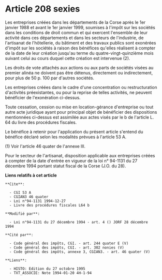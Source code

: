 # Article 208 sexies

Les entreprises créées dans les départements de la Corse après le 1er janvier 1988 et avant le 1er janvier 1999, soumises à
l'impôt sur les sociétés dans les conditions de droit commun et qui exercent l'ensemble de leur activité dans ces
départements et dans les secteurs de l'industrie, de l'artisanat de l'hôtellerie, du bâtiment et des travaux publics sont
exonérées d'impôt sur les sociétés à raison des bénéfices qu'elles réalisent à compter de la date de leur création jusqu'au
terme du quatre-vingt-quinzième mois suivant celui au cours duquel cette création est intervenue (2).

Les droits de vote attachés aux actions ou aux parts de sociétés visées au premier alinéa ne doivent pas être détenus,
directement ou indirectement, pour plus de 50 p. 100 par d'autres sociétés.

Les entreprises créées dans le cadre d'une concentration ou restructuration d'activités préexistantes, ou pour la reprise de
telles activités, ne peuvent bénéficier de l'exonération ci-dessus.

Toute cessation, cession ou mise en location-gérance d'entreprise ou tout autre acte juridique ayant pour principal objet de
bénéficier des dispositions mentionnées ci-dessus est assimilée aux actes visés par le b de l'article L. 64 du livre des
procédures fiscales.

Le bénéfice à retenir pour l'application du présent article s'entend du bénéfice déclaré selon les modalités prévues à
l'article 53 A.

(1) Voir l'article 46 quater de l'annexe III.

Pour le secteur de l'artisanat, disposition applicable aux entreprises créées à compter de la date d'entrée en vigueur de la
loi n° 94-1131 du 27 décembre 1994 portant statut fiscal de la Corse (J.O. du 28).

**Liens relatifs à cet article**

	**Cite**:

	  - CGI 53 A
	  - CGIAN3 46 quater
	  - Loi n°94-1131 1994-12-27
	  - Livre des procédures fiscales L64 b

	**Modifié par**:

	  - Loi n°94-1131 du 27 décembre 1994 - art. 4 () JORF 28 décembre 1994

	**Cité par**:

	  - Code général des impôts, CGI. - art. 244 quater E (V)
	  - Code général des impôts, CGI. - art. 302 nonies (V)
	  - Code général des impôts, annexe 3, CGIAN3. - art. 46 quater (V)

	**Liens**:

	  - HISTO: Edition du 27 octobre 1995
	  - TXT_ASSOCIE: Note 1994-01-20 4H-1-94
